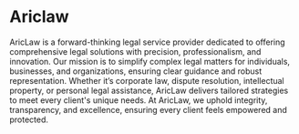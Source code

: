 # Ariclaw
AricLaw is a forward-thinking legal service provider dedicated to offering comprehensive legal solutions with precision, professionalism, and innovation. Our mission is to simplify complex legal matters for individuals, businesses, and organizations, ensuring clear guidance and robust representation. Whether it’s corporate law, dispute resolution, intellectual property, or personal legal assistance, AricLaw delivers tailored strategies to meet every client's unique needs. At AricLaw, we uphold integrity, transparency, and excellence, ensuring every client feels empowered and protected.
